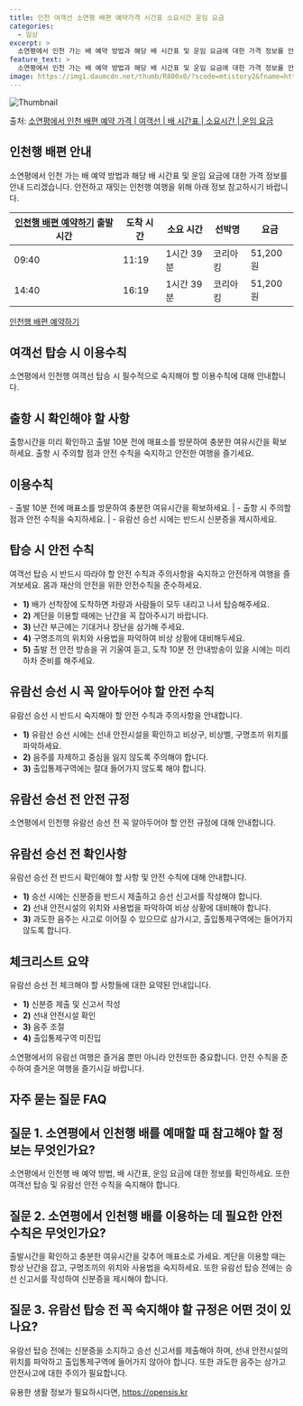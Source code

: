 ```yaml
---
title: 인천 여객선 소연평 배편 예약가격 시간표 소요시간 운임 요금
categories:
  - 일상
excerpt: >
  소연평에서 인천 가는 배 예약 방법과 해당 배 시간표 및 운임 요금에 대한 가격 정보를 안내 드리겠습니다. 안전하고 재밋는 인천행 여행을 위해 아래 정보 참고하시기 바랍니다. 인천행 배편 예약하기 👈 클릭소연평에서 인천행 배 시간표출발 시간도착 시간소요 시간선박명요금09:4011:191시간 39분코리아킹51,200원14:4016:191시간 39분코리아킹51,200원인천행 배편 예약하기 👈 클릭Ⅰ. 소연평에서 인천행 여객선 탑승 시 이용수칙소연평에서 인천행 배 출항시간을 확인 소연평에서 인천행 배 출항시간을 꼭 확인해주세요. 출항 시간이 다가올수록 혼잡해지므로 미리 매표소를 방문하고 충분한 여유시간을 가지는 것이 좋습니다. 탑승 시 주의할 점과 안전 수칙 1) 배가 선착장에 도착하면 차량과 사람들이 모두 ..
feature_text: >
  소연평에서 인천 가는 배 예약 방법과 해당 배 시간표 및 운임 요금에 대한 가격 정보를 안내 드리겠습니다. 안전하고 재밋는 인천행 여행을 위해 아래 정보 참고하시기 바랍니다. 인천행 배편 예약하기 👈 클릭소연평에서 인천행 배 시간표출발 시간도착 시간소요 시간선박명요금09:4011:191시간 39분코리아킹51,200원14:4016:191시간 39분코리아킹51,200원인천행 배편 예약하기 👈 클릭Ⅰ. 소연평에서 인천행 여객선 탑승 시 이용수칙소연평에서 인천행 배 출항시간을 확인 소연평에서 인천행 배 출항시간을 꼭 확인해주세요. 출항 시간이 다가올수록 혼잡해지므로 미리 매표소를 방문하고 충분한 여유시간을 가지는 것이 좋습니다. 탑승 시 주의할 점과 안전 수칙 1) 배가 선착장에 도착하면 차량과 사람들이 모두 ..
image: https://img1.daumcdn.net/thumb/R800x0/?scode=mtistory2&fname=https%3A%2F%2Fblog.kakaocdn.net%2Fdn%2FwlL8m%2FbtsHBW9XdlI%2Fq0hfO4AdfjDnphnvhiVnF1%2Fimg.webp
---
```


![Thumbnail](https://img1.daumcdn.net/thumb/R800x0/?scode=mtistory2&fname=https%3A%2F%2Fblog.kakaocdn.net%2Fdn%2FwlL8m%2FbtsHBW9XdlI%2Fq0hfO4AdfjDnphnvhiVnF1%2Fimg.webp)

<p>출처: <a href="https://opensis.kr/entry/%EC%86%8C%EC%97%B0%ED%8F%89%EC%97%90%EC%84%9C-%EC%9D%B8%EC%B2%9C-%EB%B0%B0%ED%8E%B8-%EC%98%88%EC%95%BD-%EA%B0%80%EA%B2%A9-%EC%97%AC%EA%B0%9D%EC%84%A0-%EB%B0%B0-%EC%8B%9C%EA%B0%84%ED%91%9C-%EC%86%8C%EC%9A%94%EC%8B%9C%EA%B0%84-%EC%9A%B4%EC%9E%84-%EC%9A%94%EA%B8%88" rel="dofollow">소연평에서 인천 배편 예약 가격 | 여객선 | 배 시간표 | 소요시간 | 운임 요금</a> </p>

## 인천행 배편 안내

소연평에서 인천 가는 배 예약 방법과 해당 배 시간표 및 운임 요금에 대한 가격 정보를 안내 드리겠습니다. 안전하고 재밋는 인천행 여행을
위해 아래 정보 참고하시기 바랍니다.

[인천행 배편 예약하기](https://www.soyeonpyeong.com/incheon-booking) **출발 시간** | **도착 시간** | **소요 시간** | **선박명** | **요금**  
---|---|---|---|---  
09:40 | 11:19 | 1시간 39분 | 코리아킹 | 51,200원  
14:40 | 16:19 | 1시간 39분 | 코리아킹 | 51,200원  
[인천행 배편 예약하기](https://www.soyeonpyeong.com/incheon-booking)

## 여객선 탑승 시 이용수칙

소연평에서 인천행 여객선 탑승 시 필수적으로 숙지해야 할 이용수칙에 대해 안내합니다.

## **출항 시 확인해야 할 사항**

출항시간을 미리 확인하고 출발 10분 전에 매표소를 방문하여 충분한 여유시간을 확보하세요. 출항 시 주의할 점과 안전 수칙을 숙지하고 안전한
여행을 즐기세요.

**이용수칙**  
---  
\- 출발 10분 전에 매표소를 방문하여 충분한 여유시간을 확보하세요. | \- 출항 시 주의할 점과 안전 수칙을 숙지하세요. | \- 유람선 승선 시에는 반드시 신분증을 제시하세요.  
  
## **탑승 시 안전 수칙**

여객선 탑승 시 반드시 따라야 할 안전 수칙과 주의사항을 숙지하고 안전하게 여행을 즐겨보세요. 몸과 재산의 안전을 위한 안전수칙을
준수하세요.

  * **1)** 배가 선착장에 도착하면 차량과 사람들이 모두 내리고 나서 탑승해주세요.
  * **2)** 계단을 이용할 때에는 난간을 꼭 잡아주시기 바랍니다.
  * **3)** 난간 부근에는 기대거나 장난을 삼가해 주세요.
  * **4)** 구명조끼의 위치와 사용법을 파악하여 비상 상황에 대비해두세요.
  * **5)** 출발 전 안전 방송을 귀 기울여 듣고, 도착 10분 전 안내방송이 있을 시에는 미리 하차 준비를 해주세요.

## **유람선 승선 시 꼭 알아두어야 할 안전 수칙**

유람선 승선 시 반드시 숙지해야 할 안전 수칙과 주의사항을 안내합니다.

  * **1)** 유람선 승선 시에는 선내 안전시설을 확인하고 비상구, 비상벨, 구명조끼 위치를 파악하세요.
  * **2)** 음주를 자제하고 중심을 잃지 않도록 주의해야 합니다.
  * **3)** 출입통제구역에는 절대 들어가지 않도록 해야 합니다.

## 유람선 승선 전 안전 규정

소연평에서 인천행 유람선 승선 전 꼭 알아두어야 할 안전 규정에 대해 안내합니다.

## **유람선 승선 전 확인사항**

유람선 승선 전 반드시 확인해야 할 사항 및 안전 수칙에 대해 안내합니다.

  * **1)** 승선 시에는 신분증을 반드시 제출하고 승선 신고서를 작성해야 합니다.
  * **2)** 선내 안전시설의 위치와 사용법을 파악하여 비상 상황에 대비해야 합니다.
  * **3)** 과도한 음주는 사고로 이어질 수 있으므로 삼가시고, 출입통제구역에는 들어가지 않도록 합니다.

## **체크리스트 요약**

유람선 승선 전 체크해야 할 사항들에 대한 요약된 안내입니다.

  * **1)** 신분증 제출 및 신고서 작성
  * **2)** 선내 안전시설 확인
  * **3)** 음주 조절
  * **4)** 출입통제구역 미진입

소연평에서의 유람선 여행은 즐거움 뿐만 아니라 안전또한 중요합니다. 안전 수칙을 준수하여 즐거운 여행을 즐기시길 바랍니다.

## 자주 묻는 질문 FAQ

## **질문 1.** 소연평에서 인천행 배를 예매할 때 참고해야 할 정보는 무엇인가요?

소연평에서 인천행 배 예약 방법, 배 시간표, 운임 요금에 대한 정보를 확인하세요. 또한 여객선 탑승 및 유람선 안전 수칙을 숙지해야
합니다.

## **질문 2.** 소연평에서 인천행 배를 이용하는 데 필요한 안전 수칙은 무엇인가요?

출발시간을 확인하고 충분한 여유시간을 갖추어 매표소로 가세요. 계단을 이용할 때는 항상 난간을 잡고, 구명조끼의 위치와 사용법을 숙지하세요.
또한 유람선 탑승 전에는 승선 신고서를 작성하여 신분증을 제시해야 합니다.

## **질문 3.** 유람선 탑승 전 꼭 숙지해야 할 규정은 어떤 것이 있나요?

유람선 탑승 전에는 신분증을 소지하고 승선 신고서를 제출해야 하며, 선내 안전시설의 위치를 파악하고 출입통제구역에 들어가지 않아야 합니다.
또한 과도한 음주는 삼가고 안전사고에 대한 주의가 필요합니다.

 

유용한 생활 정보가 필요하시다면, <a href="https://opensis.kr" rel="dofollow">https://opensis.kr</a>



